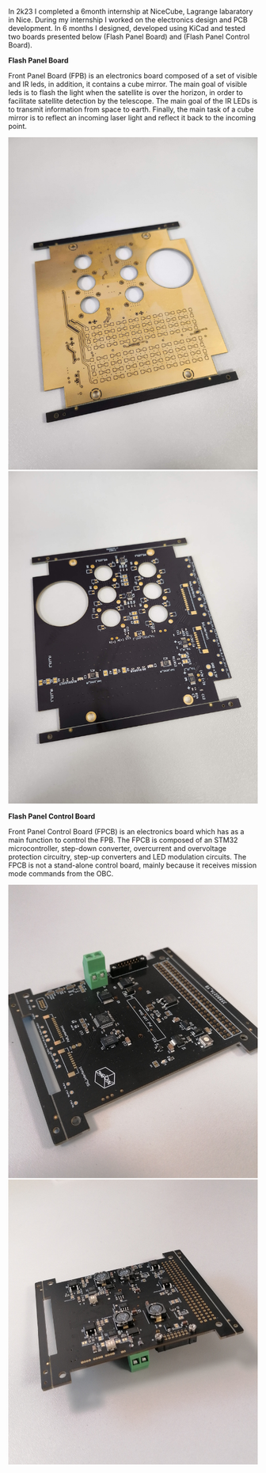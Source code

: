 In 2k23 I completed a 6month internship at NiceCube, Lagrange labaratory in Nice. During my internship I worked on the electronics design and PCB development. In 6 months I designed, developed using KiCad and tested two boards presented below (Flash Panel Board) and (Flash Panel Control Board).

**Flash Panel Board**

Front Panel Board (FPB) is an electronics board composed of a set of visible and IR leds, in addition, it contains a cube mirror. The main goal of visible leds is to flash the light when the satellite is over the horizon, in order to facilitate satellite detection by the telescope. The main goal of the IR LEDs is to transmit information from space to earth. Finally, the main task of a cube mirror is to reflect an incoming laser light and reflect it back to the incoming point.

![Flash Panel Board bottom](FPB_BOT.jpg)
![Flash Panel Board top](FPB_TOP.jpg)

**Flash Panel Control Board**

Front Panel Control Board (FPCB) is an electronics board which has as a main function to control the FPB.
The FPCB is composed of an STM32 microcontroller, step-down converter, overcurrent and overvoltage protection circuitry, step-up converters and LED modulation circuits. The FPCB is not a stand-alone control board, mainly because it receives mission mode commands from the OBC. 
 
![Flash Panel Control Board bottom](FPCB_TOP.jpg)
![Flash Panel Control Board top](FPCB_BACK.jpg)


